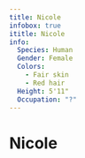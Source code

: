 ```yaml
---
title: Nicole
infobox: true
ititle: Nicole
info: 
  Species: Human
  Gender: Female
  Colors: 
    - Fair skin
    - Red hair
  Height: 5'11"
  Occupation: "?"
---
```


# Nicole